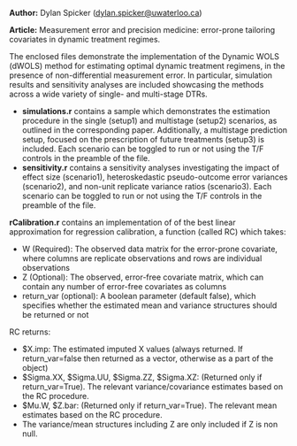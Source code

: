 **Author:** Dylan Spicker (dylan.spicker@uwaterloo.ca)

**Article:** Measurement error and precision medicine: error-prone tailoring covariates in dynamic treatment regimes.

The enclosed files demonstrate the implementation of the Dynamic WOLS (dWOLS) method for estimating optimal dynamic treatment regimens, in the presence of non-differential measurement error. In particular, simulation results and sensitivity analyses are included showcasing the methods across a wide variety of single- and multi-stage DTRs.

- **simulations.r** contains a sample which demonstrates the estimation procedure in the single (setup1) and multistage (setup2) scenarios, as outlined in the corresponding paper. Additionally, a multistage prediction setup, focused on the prescription of future treatments (setup3) is included. Each scenario can be toggled to run or not using the T/F controls in the preamble of the file.
- **sensitivity.r** contains a sensitivity analyses investigating the impact of effect size (scenario1), heteroskedastic pseudo-outcome error variances (scenario2), and non-unit replicate variance ratios (scenario3). Each scenario can be toggled to run or not using the T/F controls in the preamble of the file.

**rCalibration.r** contains an implementation of of the best linear approximation for regression calibration, a function (called RC) which takes:

- W (Required): The observed data matrix for the error-prone covariate, where columns are replicate observations and rows are individual observations
- Z (Optional): The observed, error-free covariate matrix, which can contain any number of error-free covariates as columns
- return_var (optional): A boolean parameter (default false), which specifies whether the estimated mean and variance structures should be returned or not

RC returns:

- $X.imp:	The estimated imputed X values (always returned. If return_var=false then returned as a vector, otherwise as a part of the object)
- $Sigma.XX, $Sigma.UU, $Sigma.ZZ, $Sigma.XZ: (Returned only if return_var=True). The relevant variance/covariance estimates based on the RC procedure.
- $Mu.W, $Z.bar: (Returned only if return_var=True). The relevant mean estimates based on the RC procedure.
- The variance/mean structures including Z are only included if Z is non null.
